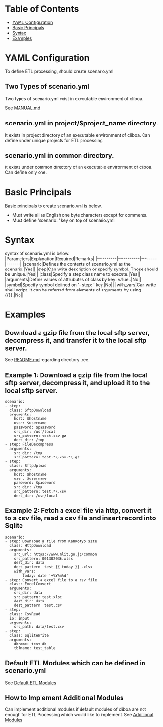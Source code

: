 # Table of Contents
* [YAML Configuration](#yaml-configuration)
* [Basic Principals](#basic-principals)
* [Syntax](#syntax)
* [Examples](#examples)

# YAML Configuration
To define ETL processing, should create scenario.yml

## Two Types of scenario.yml
Two types of scenario.yml exist in executable environment of cliboa.

See [MANUAL.md](../MANUAL.md#user-content-cliboadmin)

## scenario.yml in project/$project_name directory.
It exists in project directory of an executable environment of cliboa. Can define under unique projects for ETL processing. 

## scenario.yml in common directory.
It exists under common directory of an executable environment of cliboa. Can define only one.

# Basic Principals 
Basic principals to create scenario.yml is below.
- Must write all as English one byte characters except for comments.
- Must define 'scenario: ' key on top of scenario.yml

# Syntax
syntax of scenario.yml is below.
|Parameters|Explanation|Required|Remarks|
|----------|-----------|--------|-------|
|scenario|Defines the contents of scenario.yml as the scenario.|Yes||
|step|Can write description or specify symbol. Those should be unique.|Yes||
|class|Specify a step class name to execute.|Yes||
|arguments|Define values of attrubutes of class by key: value..|No||
|symbol|Specify symbol defined on '- step: ' key.|No||
|with_vars|Can write shell script. It can be referred from elements of arguments by using {{}}.|No||


# Examples
## Download a gzip file from the local sftp server, decompress it, and transfer it to the local sftp server.
See [README.md](../README.md#markdown-header-write-a-scenario-of-etl-processing) regarding directory tree.


## Example 1: Download a gzip file from the local sftp server, decompress it, and upload it to the local sftp server.
```
scenario:
- step:
  class: SftpDownload
  arguments:
    host: $hostname
    user: $username
    password: $password
    src_dir: /usr/local
    src_pattern: test.csv.gz
    dest_dir: /tmp
- step: FileDecompress
  arguments:
    src_dir: /tmp
    src_pattern: test.*\.csv.*\.gz
- step:
  class: SftpUpload
  arguments:
    host: $hostname
    user: $username
    password: $password
    src_dir: /tmp
    src_pattern: test.*\.csv
    dest_dir: /usr/local
```


## Example 2: Fetch a excel file via http, convert it to a csv file, read a csv file and insert record into Sqlite
```
scenario:
- step: Download a file from Kankotyo site
  class: HttpDownload
  arguments:
    src_url: https://www.mlit.go.jp/common
    src_pattern: 001302036.xlsx
    dest_dir: data
    dest_pattern: test_{{ today }}_.xlsx
    with_vars:
        today: date '+%Y%m%d'
- step: Convert a excel file to a csv file
  class: ExcelConvert
  arguments:
    src_dir: data
    src_pattern: test.xlsx
    dest_dir: data
    dest_pattern: test.csv
- step:
  class: CsvRead
  io: input
  arguments:
    src_path: data/test.csv
- step:
  class: SqliteWrite
  arguments:
    dbname: test.db
    tblname: test_table
```

## Default ETL Modules which can be defined in scenario.yml
See [Default ETL Modules](/docs/default_etl_modules.md)

## How to Implement Additional Modules
Can implement additional modules if default modules of cliboa are not enough for ETL Processing which would like to implement.
See [Additional Modules](/docs/additional_modules.md)
